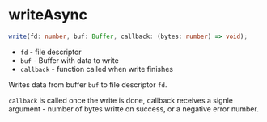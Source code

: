 # writeAsync

```ts
write(fd: number, buf: Buffer, callback: (bytes: number) => void);
```

  - `fd` - file descriptor
  - `buf` - Buffer with data to write
  - `callback` - function called when write finishes

Writes data from buffer `buf` to file descriptor `fd`.

`callback` is called once the write is done, callback receives a signle argument - number of bytes writte on success, or a negative error number.
